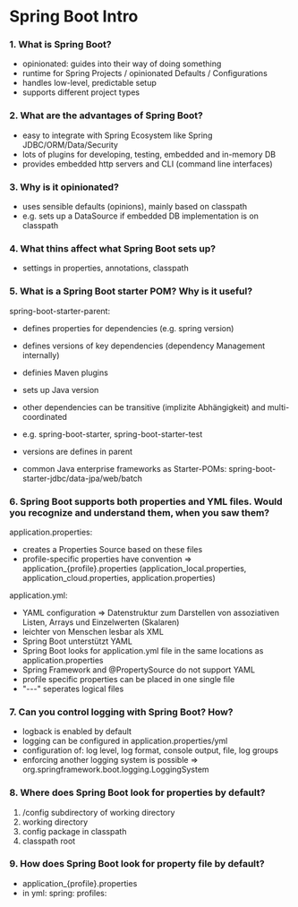 # Spring Boot Intro #

### 1. What is Spring Boot? ###

- opinionated: guides into their way of doing something
- runtime for Spring Projects / opinionated Defaults / Configurations
- handles low-level, predictable setup 
- supports different project types

### 2. What are the advantages of Spring Boot? ###

- easy to integrate with Spring Ecosystem like Spring JDBC/ORM/Data/Security
- lots of plugins for developing, testing, embedded and in-memory DB
- provides embedded http servers and CLI (command line interfaces)

### 3. Why is it opinionated? ###

- uses sensible defaults (opinions), mainly based on classpath
- e.g. sets up a DataSource if embedded DB implementation is on classpath

### 4. What thins affect what Spring Boot sets up? ###

- settings in properties, annotations, classpath

### 5. What is a Spring Boot starter POM? Why is it useful? ###

spring-boot-starter-parent:
- defines properties for dependencies (e.g. spring version)
- defines versions of key dependencies (dependency Management internally)
- definies Maven plugins
- sets up Java version

- other dependencies can be transitive (implizite Abhängigkeit) and multi-coordinated
- e.g. spring-boot-starter, spring-boot-starter-test
- versions are defines in parent

- common Java enterprise frameworks as Starter-POMs: spring-boot-starter-jdbc/data-jpa/web/batch

### 6. Spring Boot supports both properties and YML files. Would you recognize and understand them, when you saw them? ###

application.properties:
- creates a Properties Source based on these files
- profile-specific properties have convention => application_{profile}.properties
(application_local.properties, application_cloud.properties, application.properties)

application.yml:
- YAML configuration => Datenstruktur zum Darstellen von assoziativen Listen, Arrays und Einzelwerten (Skalaren)
- leichter von Menschen lesbar als XML
- Spring Boot unterstützt YAML
- Spring Boot looks for application.yml file in the same locations as application.properties
- Spring Framework and @PropertySource do not support YAML
- profile specific properties can be placed in one single file 
- "---" seperates logical files

### 7. Can you control logging with Spring Boot? How? ###

- logback is enabled by default
- logging can be configured in application.properties/yml
- configuration of: log level, log format, console output, file, log groups
- enforcing another logging system is possible => org.springframework.boot.logging.LoggingSystem

### 8. Where does Spring Boot look for properties by default? ###

1. /config subdirectory of working directory
2. working directory
3. config package in classpath
4. classpath root

### 9. How does Spring Boot look for property file by default? ###

- application_{profile}.properties 
- in yml: spring: profiles: <profiles>

